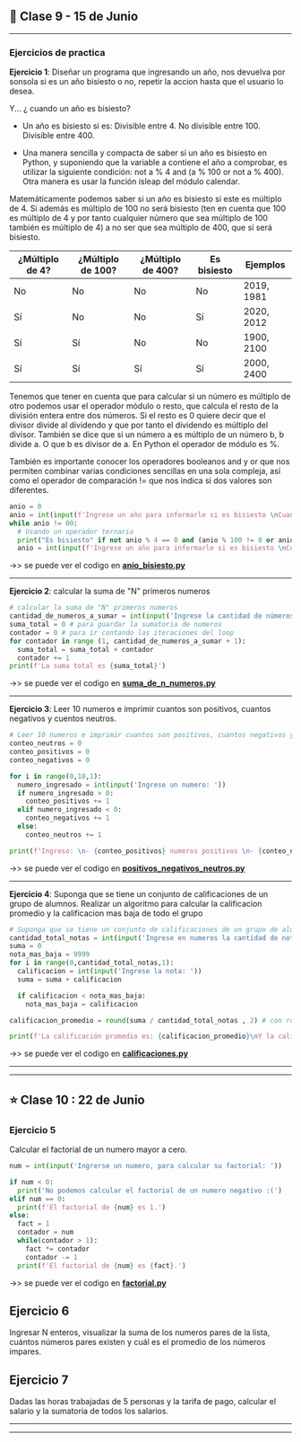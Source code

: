 ## :book: Clase 9 - 15 de Junio

---

### Ejercicios de practica

**Ejercicio 1**: Diseñar un programa que ingresando un año, nos devuelva por sonsola si es un año bisiesto o no, repetir la accion hasta que el usuario lo desea.

Y... ¿ cuando un año es bisiesto?

- Un año es bisiesto si es: Divisible entre 4. No divisible entre 100. Divisible entre 400.

- Una manera sencilla y compacta de saber si un año es bisiesto en Python, y suponiendo que la variable a contiene el año a comprobar, es utilizar la siguiente condición: not a % 4 and (a % 100 or not a % 400). Otra manera es usar la función isleap del módulo calendar.

Matemáticamente podemos saber si un año es bisiesto si este es múltiplo de 4. Si además es múltiplo de 100 no será bisiesto (ten en cuenta que 100 es múltiplo de 4 y por tanto cualquier número que sea múltiplo de 100 también es múltiplo de 4) a no ser que sea múltiplo de 400, que sí será bisiesto.

| ¿Múltiplo de 4? |	¿Múltiplo de 100?	| ¿Múltiplo de 400?	| Es bisiesto |	Ejemplos |
| --------------- | ----------------- | ----------------- | ----------- | -------- |
| No	| No	| No	| No	| 2019, 1981 |
| Sí	| No	| No	| Sí	| 2020, 2012 |
| Sí	| Sí	| No	| No	| 1900, 2100 |
| Sí	| Sí	| Sí	| Sí	| 2000, 2400 |

Tenemos que tener en cuenta que para calcular si un número es múltiplo de otro podemos usar el operador módulo o resto, que calcula el resto de la división entera entre dos números. Si el resto es 0 quiere decir que el divisor divide al dividendo y que por tanto el dividendo es múltiplo del divisor. También se dice que si un número a es múltiplo de un número b, b divide a. O que b es divisor de a. En Python el operador de módulo es %.

También es importante conocer los operadores booleanos and y or que nos permiten combinar varias condiciones sencillas en una sola compleja, así como el operador de comparación != que nos indica si dos valores son diferentes.

```Python
anio = 0
anio = int(input(f'Ingrese un año para informarle si es bisiesto \nCuando quiera salir ingrese doble cero "00"... ')) # el año que queremos comprobar
while anio != 00:
  # Usando un operador ternario
  print("Es bisiesto" if not anio % 4 == 0 and (anio % 100 != 0 or anio % 400 == 0)  else 'No es bisiesto')
  anio = int(input(f'Ingrese un año para informarle si es bisiesto \nCuando quiera salir ingrese doble cero "00"... ')) # el año que queremos comprobar
```

->> se puede ver el codigo en [**anio_bisiesto.py**](https://github.com/eugenia1984/UTN-FRSR-Laboratorio-de-computacion-1/blob/main/clase09_10/anio_bisiesto.py)

---

**Ejercicio 2**: calcular la suma de "N" primeros numeros

```Python
# calcular la suma de "N" primeros numeros
cantidad_de_numeros_a_sumar = int(input('Ingrese la cantidad de números a sumarse: '))
suma_total = 0 # para guardar la sumatoria de numeros
contador = 0 # para ir contando las iteraciones del loop
for contador in range (1, cantidad_de_numeros_a_sumar + 1):
  suma_total = suma_total + contador
  contador += 1
print(f'La suma total es {suma_total}')
```

->> se puede ver el codigo en [**suma_de_n_numeros.py**](https://github.com/eugenia1984/UTN-FRSR-Laboratorio-de-computacion-1/blob/main/clase09_10/suma_de_n_numeros.py)

---

**Ejercicio 3**: Leer 10 numeros e imprimir cuantos son positivos, cuantos negativos y cuentos neutros.

```Python
# Leer 10 numeros e imprimir cuantos son positivos, cuantos negativos y cuentos neutros.
conteo_neutros = 0
conteo_positivos = 0
conteo_negativos = 0

for i in range(0,10,1):
  numero_ingresado = int(input('Ingrese un numero: '))
  if numero_ingresado > 0:
    conteo_positivos += 1
  elif numero_ingresado < 0:
    conteo_negativos += 1
  else:
    conteo_neutros += 1

print(f'Ingreso: \n- {conteo_positivos} numeros positivos \n- {conteo_negativos} numeros negativos\n- {conteo_neutros} numeros')
```

->> se puede ver el codigo en [**positivos_negativos_neutros.py**](https://github.com/eugenia1984/UTN-FRSR-Laboratorio-de-computacion-1/blob/main/clase09_10/positivos_negativos_neutros.py)

---

**Ejercicio 4**: Suponga que se tiene un conjunto de calificaciones de un grupo de alumnos. Realizar un algoritmo para calcular la calificacion promedio y la calificacion mas baja de todo el grupo

```Python
# Suponga que se tiene un conjunto de calificaciones de un grupo de alumnos. Realizar un algoritmo para calcular la calificacion promedio y la calificacion mas baja de todo el grupo
cantidad_total_notas = int(input('Ingrese en numeros la cantidad de notas a ingresar: '))
suma = 0
nota_mas_baja = 9999
for i in range(0,cantidad_total_notas,1):
  calificacion = int(input('Ingrese la nota: '))
  suma = suma + calificacion

  if calificacion < nota_mas_baja:
    nota_mas_baja = calificacion

calificacion_promedio = round(suma / cantidad_total_notas , 2) # con round() redondeo a dos decimales

print(f'La calificación promedio es: {calificacion_promedio}\nY la calificacion más baja es: {nota_mas_baja}')
```


->> se puede ver el codigo en [**calificaciones.py**](https://github.com/eugenia1984/UTN-FRSR-Laboratorio-de-computacion-1/blob/main/clase09_10/calificaciones.py)

---
---

## :star: Clase 10 : 22 de Junio

### Ejercicio 5

Calcular el factorial de un numero mayor a cero.

```Python
num = int(input('Ingrerse un numero, para calcular su factorial: '))

if num < 0:
  print('No podemos calcular el factorial de un numero negativo :(')
elif num == 0:
  print(f'El factorial de {num} es 1.')
else:
  fact = 1
  contador = num
  while(contador > 1):
    fact *= contador
    contador -= 1
  print(f'El factorial de {num} es {fact}.')
 ```

->> se puede ver el codigo en [**factorial.py**](https://github.com/eugenia1984/UTN-FRSR-Laboratorio-de-computacion-1/blob/main/clase09_10/factorial.py)


## Ejercicio 6

Ingresar N enteros, visualizar la suma de los numeros pares de la lista, cuántos números pares existen y cuál es el promedio de los números impares.

## Ejercicio 7

Dadas las horas trabajadas de 5 personas y la tarifa de pago, calcular el salario y la sumatoria de todos los salarios.

---
---


